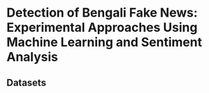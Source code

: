 # Detection of Bengali Fake News: Experimental Approaches Using Machine Learning and Sentiment Analysis
## Datasets
